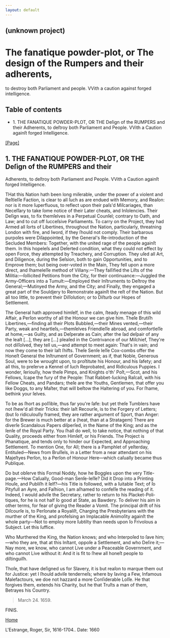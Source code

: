 ```yaml
---
layout: default
---
```

## (unknown project)

# The fanatique powder-plot, or The design of the Rumpers and their adherents,
to destroy both Parliament and people. VVith a caution against forged
intelligence.

## Table of contents

  * 1\. THE FANATIQUE POWDER-PLOT, OR THE Deſign of the RUMPERS and their Adherents, to deſtroy both Parliament and People. VVith a Caution againſt forged Intelligence.

[[Page]](http://eebo.chadwyck.com/downloadtiff?vid=172307&page=1)

## 1\. THE FANATIQUE POWDER-PLOT, OR THE Deſign of the RUMPERS and their
Adherents, to deſtroy both Parliament and People. VVith a Caution againſt
forged Intelligence.

THat this Nation hath been long miſerable, under the power of a violent and
Reſtleſſe Faction, is clear to all ſuch as are endued with Memory, and Reaſon:
nor is it more ſuperfluous, to reflect upon their paſs'd Miſcariages, than
Neceſſary to take ſome notice of their Later cheats, and Inſolencies. Their
Deſign was, to fix themſelves in a Perpetual Counſel; contrary to Oath, and
Law; and to cut off ſucceſsive Parliaments. To carry on the Project, they had
Armed all ſorts of Libertines, throughout the Nation, particularly, threatning
London with fire, and ſword, if they ſhould not comply. Their bar­barous
purpoſes were Diſappointed, by the General's Re-introduction of the Secluded
Members: Together, with the united rage of the people againſt them. In this
hopeleſs and Deſerted condition, what they could not effect by open Force,
they attempted by Trea­chery, and Corruption. They uſed all Art, and
Diligence, during the Seſsion, both to gain Opportunities, and to Emprove
them; but being over-voted in the Main, They fell upon a more direct, and
ſhameleſſe method of Villany.—They falſified the Liſts of the
Militia:—ſollicited Petitions from the City, for their continuance:—Juggled
the Army-Officers into a Tumult:—Employed their Inſtruments to Deſtroy the
General;—Mutinyed the Army, and the City; and Finally, they engaged a great
part of the Souldjery to Re­monstrate againſt the reſt of the Nation. But all
too little, to prevent their Diſſolution; or to Diſturb our Hopes of
Settlement.

The General hath approved himſelf, in the calm, ſteady menage of this wild
Affair, a Perſon worthy of all the Honour we can give him. Theſe Brutiſh
Libertines,—finding all their Plots Bubbled,—their Mines vented,—their Party,
weak and heartleſs,—themſelves Friendleſſe abroad, and comfortleſſe at
home,—as Guilty, and as Deſperate as Cain; after the ſad deſpair of any the
leaſt  [...], they are  [...] pleaſed in the Contrivance of our Miſchief,
They're not diſſolved, they tell us,—and attempt to meet again: That's in
vain; and now they come to their laſt ſhifts. Theſe Senſe leſſe Cox-combs
offer the Honeſt General the Inſtrument of Government; as if, that Noble,
Generous Soul, were to be wrought upon, to proſtitute his Honour, and his
ſafety; and all this, to preſerve a Kennel of ſuch Reprobated, and Ridiculous
Puppies. I wonder, ſeriouſly, how theſe Pimps, and Knights o'th' Poſt,—Scot,
and his Fellows, ſcape the fury of the People: That Rabbet-ſucking Raſcall,
with his Fellow Cheats, and Pandars; theſe are the Youths, Gentlemen, that
offer you like Doggs, to any Maſter, that will beſtow the Haltering of you.
For ſhame, bethink your ſelves.

To be as ſhort as poſſible, thus far you're ſafe: but yet theſe Tumblers have
not ſhew'd all their Tricks: their laſt Recourſe, is to the Forgery of
Letters; (but ſo ridiculouſly framed, they are rather argument of Sport, than
Anger: for the Brewer is much better at a (heat, than at a Stratagem) There
are diverſe Scandalous Papers diſperſed, in the Name of the King; and as the
ſenſe of the Royal Party. You ſhall do well, to take notice, that nothing of
that Quality, proceeds either from Himſelf, or his Friends. The Project is
Phanatique, and tends only to hinder our Expected, and Approaching Settlement.
To mention One, for All; there is a Pamphlet of yeſterday, Entituled—News from
Bruſſels, in a Letter from a near attendant on his Majeſtyes Perſon, to a
Perſon of Honour Here—which caſually became thus Publique.

Do but obſerve this Formal Noddy, how he Boggles upon the very Title-page.—How
Caſually, Good-man Senſe-leſſe? Did it Drop into a Printing Houſe, and Publiſh
it ſelf?—his Title is followed, with a ſuitable Text; of ſo Pityfull an Ayre,
and Fa­ſhion, I am aſhamed to confeſſe the reading of it. Indeed, I would
adviſe the Secretary, rather to return to his Placket-Poli­tiques, for he is
not half ſo good at State, as Bawdery. To deliver his aim in other terms, for
fear of giving the Reader a Vomit. The principal drift of his Diſcourſe is, to
Perſonate a Royaliſt, Charging the Presbyterians with the murther of the King,
and profeſsing an Implacable Animoſity againſt the whole party—Not to employ
more ſubtilty than needs upon ſo Frivolous a Subject. Let this ſuffice.

Who Murthered the King, the Nation knows; and who Interpoſed to ſave him;—who
they are, that at this Inſtant, oppoſe a Settlement, and who Deſire it;—Nay
more, we know, who cannot Live under a Peaceable Government, and who cannot
Live without it: And it is fit to ſhew all honeſt people to diſtinguiſh.

Thoſe, that have deſigned us for Slavery, it is but reaſon to marque them out
for Justice: yet I ſhould adviſe tenderneſs; where by ſaving a Few, Infamous
Malefactours, we doe not hazzard a more Conſiderable Loſſe. He that forgives
them, extends his Charity, but he that Truſts a man of them, Betrayes his
Country.

> March 24. 1659.

FINIS.

[Home](/)

L'Estrange, Roger, Sir, 1616-1704.. Date: 1660  

